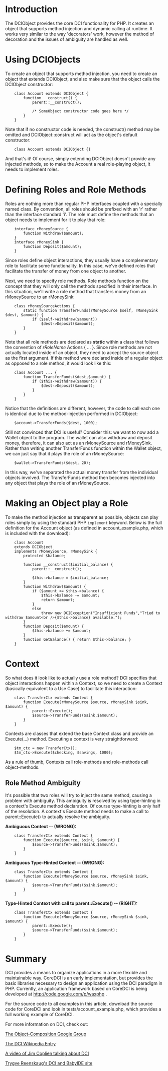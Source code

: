 # Introduction #

The DCIObject provides the core DCI functionality for PHP.  It creates an object that supports method injection and dynamic calling at runtime.  It works very similar to the way 'decorators' work, however the method of decoration and the issues of ambiguity are handled as well.

# Using DCIObjects #

To create an object that supports method injection, you need to create an object that extends DCIObject, and also make sure that the object calls the DCIObject constructor:

```
    class Account extends DCIObject {
        function __construct() {
            parent::__construct();
            
            /* SomeObject constructor code goes here */
        }
    }
```
Note that if no constructor code is needed, the construct() method may be omitted and DCIObject::construct will act as the object's default constructor:
```
    class Account extends DCIObject {}
```

And that's it!  Of course, simply extending DCIObject doesn't provide any injected methods, so to make the Account a real role-playing object, it needs to implement roles.

# Defining Roles and Role Methods #

Roles are nothing more than regular PHP interfaces coupled with a specially named class.  By convention, all roles should be prefixed with an 'r' rather than the interface standard 'i'.  The role must define the methods that an object needs to implement for it to play that role:

```
    interface rMoneySource {
        function Withdraw($amount);
    }
    interface rMoneySink {
        function Deposit($amount);
    }
```

Since roles define object interactions, they usually have a complementary role to facilitate some functionality.  In this case, we've defined roles that facilitate the transfer of money from one object to another.

Next, we need to specify role methods.  Role methods function on the concept that they will only call the methods specified in their interface.  In this situation, we'll write a role method that transfers money from an rMoneySource to an rMoneySink:

```
    class rMoneySourceActions {
        static function TransferFunds(rMoneySource $self, rMoneySink $dest, $amount) {
            if ($self->Withdraw($amount))
                $dest->Deposit($amount);
        }
    }
```

Note that all role methods are declared as **static** within a class that follows the convention of _rRoleName_ Actions { ... }.  Since role methods are not actually located inside of an object, they need to accept the source object as the first argument.  If this method were declared inside of a regular object as opposed to a role method, it would look like this:

```
    class Account ... {
        function TransferFunds($dest,$amount) {
            if ($this->Withdraw($amount)) {
                $dest->Deposit($amount);
            }
        }
    }
```

Notice that the definitions are different, however, the code to call each one is identical due to the method-injection performed in DCIObject:

```
    $account->TransferFunds($dest, 1000);
```

Still not convinced that DCI is useful?  Consider this: we want to now add a Wallet object to the program.  The wallet can also withdraw and deposit money, therefore, it can also act as an rMoneySource and rMoneySink.  Rather than writing another TransferFunds function within the Wallet object, we can just say that it plays the role of an rMoneySource:

```
    $wallet->TransferFunds($dest, 20);
```

In this way, we've separated the actual money transfer from the individual objects involved.    The TransferFunds method then becomes injected into any object that plays the role of an rMoneySource.

# Making an Object play a Role #

To make the method injection as transparent as possible, objects can play roles simply by using the standard PHP `implement` keyword.  Below is the full definition for the Account object (as defined in account\_example.php, which is included with the download):

```
    class Account 
    extends DCIObject 
    implements rMoneySource, rMoneySink {
        protected $balance;
        
        function __construct($initial_balance) {
            parent::__construct();
            
            $this->balance = $initial_balance;
        }
        function Withdraw($amount) {
            if ($amount <= $this->balance) {
                $this->balance -= $amount;
                return $amount;
            }
            else 
                throw new DCIException("Insufficient Funds","Tried to withdraw $amount<br />{$this->balance} available.");
        }
        function Deposit($amount) {
            $this->balance += $amount;
        }
        function GetBalance() { return $this->balance; }
    }
```

# Context #

So what does it look like to actually use a role method?  DCI specifies that object interactions happen within a Context, so we need to create a Context (basically equivalent to a Use Case) to facilitate this interaction:

```
    class TransferCtx extends Context {
        function Execute(rMoneySource $source, rMoneySink $sink, $amount) {
            parent::Execute();
            $source->TransferFunds($sink,$amount);
        }
    }
```

Contexts are classes that extend the base Context class and provide an Execute(...) method.  Executing a context is very straightforward:

```
    $tm_ctx = new TransferCtx();
    $tm_ctx->Execute($checking, $savings, 1000);
```

As a rule of thumb, Contexts call role-methods and role-methods call object-methods.

## Role Method Ambiguity ##

It's possible that two roles will try to inject the same method, causing a problem with ambiguity.  This ambiguity is resolved by using type-hinting in a context's Execute method declaration.  Of course type-hinting is only half of the resolution.  A context's Execute method needs to make a call to parent::Execute() to actually resolve the ambiguity.

**Ambiguous Context -- (WRONG):**
```
    class TransferCtx extends Context {
        function Execute($source, $sink, $amount) {
            $source->TransferFunds($sink,$amount);
        }
    }
```

**Ambiguous Type-Hinted Context -- (WRONG):**
```
    class TransferCtx extends Context {
        function Execute(rMoneySource $source, rMoneySink $sink, $amount) {
            $source->TransferFunds($sink,$amount);
        }
    }
```

**Type-Hinted Context with call to parent::Execute() -- (RIGHT):**
```
    class TransferCtx extends Context {
        function Execute(rMoneySource $source, rMoneySink $sink, $amount) {
            parent::Execute();
            $source->TransferFunds($sink,$amount);
        }
    }
```

# Summary #

DCI provides a means to organize applications in a more flexible and maintainable way.  CoreDCI is an early implementation, but provides the basic libraries necessary to design an application using the DCI paradigm in PHP.  Currently, an application framework based on CoreDCI is being developed at http://code.google.com/p/waxphp .

For the source code to all examples in this article, download the source code for CoreDCI and look in tests/account\_example.php, which provides a full working example of CoreDCI.

For more information on DCI, check out:

[The Object-Composition Google Group](http://groups.google.com/group/object-composition/)

[The DCI Wikipedia Entry](http://en.wikipedia.org/wiki/Data,_Context,_and_Interaction)

[A video of Jim Coplien talking about DCI](http://architects.dzone.com/videos/dci-architecture-coplien)

[Trygve Reenskaug's DCI and BabyIDE site](http://heim.ifi.uio.no/~trygver/themes/babyide/babyide-index.html)